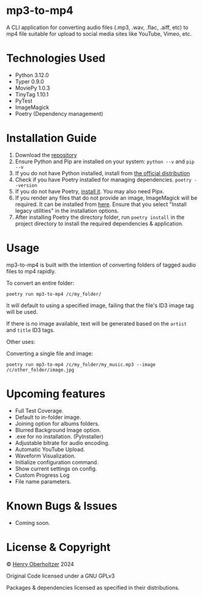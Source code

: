# mp3-to-mp4
A CLI application for converting audio files (.mp3, .wav, .flac, .aiff, etc) to mp4 file suitable for upload to social media sites like YouTube, Vimeo, etc.

# Technologies Used

- Python 3.12.0
- Typer 0.9.0
- MoviePy 1.0.3
- TinyTag 1.10.1
- PyTest
- ImageMagick
- Poetry (Dependency management)

# Installation Guide

1. Download the [repository](https://github.com/henry-oberholtzer/mp3-to-mp4.git)
2. Ensure Python and Pip are installed on your system: `python --v` and `pip --v`
3. If you do not have Python installed, install from [the official distribution](https://www.python.org/downloads/)
4. Check if you have Poetry installed for managing dependencies. `poetry --version`
5. If you do not have Poetry, [install it](https://python-poetry.org/docs/). You may also need Pipx.
6. If you render any files that do not provide an image, ImageMagick will be required. It can be installed from [here](https://imagemagick.org/script/download.php). Ensure that you select "Install legacy utilities" in the installation options.
6. After installing Poetry the directory folder, run `poetry install` in the project directory to install the required dependencies & application.

# Usage

mp3-to-mp4 is built with the intention of converting folders of tagged audio files to mp4 rapidly.

To convert an entire folder:
```
poetry run mp3-to-mp4 /c/my_folder/
```
It will default to using a specified image, failing that the file's ID3 image tag will be used.

If there is no image available, text will be generated based on the `artist` and `title` ID3 tags.

Other uses:

Converting a single file and image:
```
poetry run mp3-to-mp4 /c/my_folder/my_music.mp3 --image /c/other_folder/image.jpg
```


# Upcoming features

- Full Test Coverage.
- Default to in-folder image.
- Joining option for albums folders.
- Blurred Background Image option.
- .exe for no installation. (PyInstaller)
- Adjustable bitrate for audio encoding.
- Automatic YouTube Upload.
- Waveform Visualization.
- Initialize configuration command.
- Show current settings on config.
- Custom Progress Log
- File name parameters.

# Known Bugs & Issues

- Coming soon.

# License & Copyright

© [Henry Oberholtzer](https://www.henryoberholtzer.com) 2024

Original Code licensed under a GNU GPLv3

Packages & dependencies licensed as specified in their distributions.
